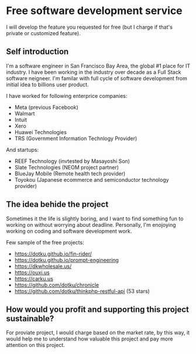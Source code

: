 # Free software development service

I will develop the feature you requested for free (but I charge if that's private or customized feature).

## Self introduction

I'm a software engineer in San Francisco Bay Area, the global #1 place for IT industry. 
I have been working in the industry over decade as a Full Stack software neigneer. 
I'm familar with full cycle of software development from initial idea to billions user product.

I have worked for following enterprice companies:

* Meta (previous Facebook)
* Walmart
* Intuit
* Xero
* Huawei Technologies
* TRS (Government Information Technlogy Provider)

And startups:

* REEF Technology (invtested by Masayoshi Son)
* Slate Technologies (NEOM project partner)
* BlueJay Mobile (Remote health tech provider)
* Toyokou (Japanese ecommerce and semiconductor technology provider)

## The idea behide the project

Sometimes it the life is slightly boring, and I want to find something fun to working on without 
worrying about deadline. Personally, I'm enojoying working on coding and software development work.

Few sample of the free projects:

* https://dotku.github.io/fin-rider/
* https://dotku.github.io/prompt-engineering
* https://dkwholesale.us/
* https://ouxi.us
* https://carku.us
* https://github.com/dotku/chronicle
* https://github.com/dotku/thinkphp-restful-api (53 stars)

## How would you profit and supporting this project sustainable?

For proviate project, I would charge based on the market rate, by this way, 
it would help me to understand how valuable this project and pay more attention on this project.

